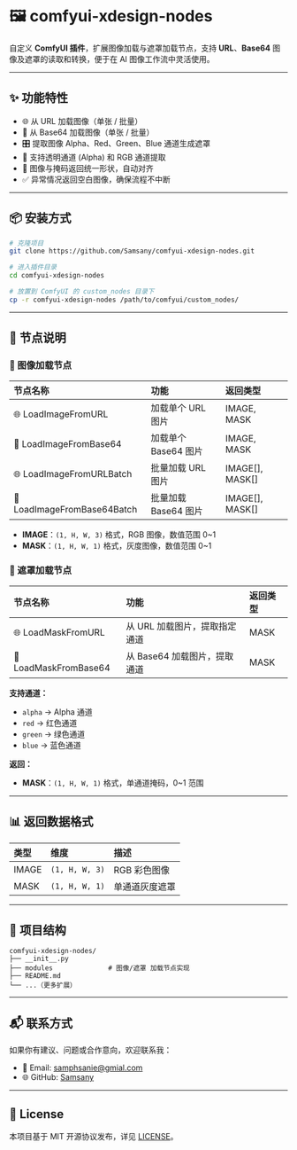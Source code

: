 # 🖼️ comfyui-xdesign-nodes

自定义 **ComfyUI 插件**，扩展图像加载与遮罩加载节点，支持 **URL**、**Base64** 图像及遮罩的读取和转换，便于在 AI 图像工作流中灵活使用。

---

## ✨ 功能特性

- 🌐 从 URL 加载图像（单张 / 批量）
- 🔢 从 Base64 加载图像（单张 / 批量）
- 🎛️ 提取图像 Alpha、Red、Green、Blue 通道生成遮罩
- 📝 支持透明通道 (Alpha) 和 RGB 通道提取
- 📏 图像与掩码返回统一形状，自动对齐
- ✅ 异常情况返回空白图像，确保流程不中断

---

## 📦 安装方式

```bash
# 克隆项目
git clone https://github.com/Samsany/comfyui-xdesign-nodes.git

# 进入插件目录
cd comfyui-xdesign-nodes

# 放置到 ComfyUI 的 custom_nodes 目录下
cp -r comfyui-xdesign-nodes /path/to/comfyui/custom_nodes/
```

---

## 🚀 节点说明  

### 📂 图像加载节点

| 节点名称                    | 功能                         | 返回类型         |
|:---------------------------|:-----------------------------|:----------------|
| 🌐 LoadImageFromURL          | 加载单个 URL 图片              | IMAGE, MASK      |
| 🔢 LoadImageFromBase64       | 加载单个 Base64 图片           | IMAGE, MASK      |
| 🌐 LoadImageFromURLBatch     | 批量加载 URL 图片              | IMAGE[], MASK[]  |
| 🔢 LoadImageFromBase64Batch  | 批量加载 Base64 图片           | IMAGE[], MASK[]  |

- **IMAGE**：`(1, H, W, 3)` 格式，RGB 图像，数值范围 0~1  
- **MASK**：`(1, H, W, 1)` 格式，灰度图像，数值范围 0~1  

### 🎨 遮罩加载节点

| 节点名称                  | 功能                         | 返回类型 |
|:-------------------------|:-----------------------------|:---------|
| 🌐 LoadMaskFromURL         | 从 URL 加载图片，提取指定通道  | MASK     |
| 🔢 LoadMaskFromBase64      | 从 Base64 加载图片，提取通道   | MASK     |

**支持通道：**
- `alpha` → Alpha 通道  
- `red` → 红色通道  
- `green` → 绿色通道  
- `blue` → 蓝色通道  

**返回：**  
- **MASK**：`(1, H, W, 1)` 格式，单通道掩码，0~1 范围  

---

## 📊 返回数据格式  

| 类型   | 维度                | 描述              |
|:--------|:--------------------|:-----------------|
| IMAGE   | `(1, H, W, 3)`        | RGB 彩色图像       |
| MASK    | `(1, H, W, 1)`        | 单通道灰度遮罩     |

---

## 📌 项目结构  

```
comfyui-xdesign-nodes/
├── __init__.py
├── modules              # 图像/遮罩 加载节点实现
├── README.md
└── ...（更多扩展）
```

---

## 📬 联系方式  

如果你有建议、问题或合作意向，欢迎联系我：

- 📧 Email: samphsanie@gmial.com  
- 🌐 GitHub: [Samsany](https://github.com/Samsany)  

---

## 📜 License  

本项目基于 MIT 开源协议发布，详见 [LICENSE](./LICENSE)。